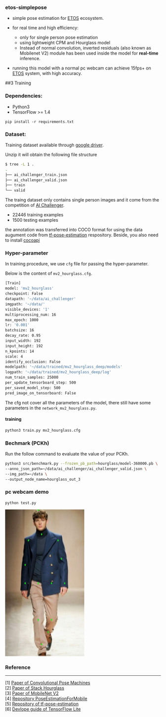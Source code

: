 
### etos-simplepose

- simple pose estimation for [ETOS](https://etos.world) ecosystem.

- for real time and high efficiency: 
   
   * only for single person pose estimation 
   * using lightweight CPM and Hourglass model  
   * Instead of normal convolution, inverted residuals (also known as Mobilenet V2) module has been used inside the model for **real-time** inference. 

-  running this model with a normal pc webcam can achieve 15fps+ on [ETOS](https://etos.world) system, with high accuracy.

##3 Training

### Dependencies:

* Python3
* TensorFlow >= 1.4

```
pip install -r requirements.txt
```

### Dataset:

Training dataset available through [google driver](https://drive.google.com/open?id=1zahjQWhuKIYWRRI2ZlHzn65Ug_jIiC4l).

Unzip it will obtain the following file structure

```bash
$ tree -L 1 .
.
├── ai_challenger_train.json
├── ai_challenger_valid.json
├── train
└── valid
```

The traing dataset only contains single person images and it come from the competition of [AI Challenger](https://challenger.ai/datasets/keypoint). 

* 22446 training examples
* 1500 testing examples

the annotation was transferred into COCO format for using the data augument code from [tf-pose-estimation](https://github.com/ildoonet/tf-pose-estimation) respository.
Beside, you also need to install [cocoapi](https://github.com/cocodataset/cocoapi)

### Hyper-parameter

In training procedure, we use `cfg` file for passing the hyper-parameter.

Below is the content of `mv2_hourglass.cfg`.

```bash
[Train]
model: 'mv2_hourglass'
checkpoint: False
datapath: '~/data/ai_challenger'
imgpath: '~/data/'
visible_devices: '1'
multiprocessing_num: 16
max_epoch: 1000
lr: '0.001'
batchsize: 16
decay_rate: 0.95
input_width: 192
input_height: 192
n_kpoints: 14
scale: 4
identify_occlusion: False
modelpath: '~/data/trained/mv2_hourglass_deep/models'
logpath: '~/data/trained/mv2_hourglass_deep/log'
num_train_samples: 25000
per_update_tensorboard_step: 500
per_saved_model_step: 500
pred_image_on_tensorboard: False
```

The cfg not cover all the parameters of the model, there still have some parameters in the `network_mv2_hourglass.py`.

#### training

```bash
python3 train.py mv2_hourglass.cfg
```

### Bechmark (PCKh)

Run the follow command to evaluate the value of your PCKh.

```bash
python3 src/benchmark.py --frozen_pb_path=hourglass/model-360000.pb \
--anno_json_path=~/data/ai_challenger/ai_challenger_valid.json \
--img_path=~/data \
--output_node_name=hourglass_out_3
```


### pc webcam demo

```
python test.py
```

![](test/point_0.jpg)


### Reference

***

[1] [Paper of Convolutional Pose Machines](https://arxiv.org/abs/1602.00134) <br/>
[2] [Paper of Stack Hourglass](https://arxiv.org/abs/1603.06937) <br/>
[3] [Paper of MobileNet V2](https://arxiv.org/pdf/1801.04381.pdf) <br/>
[4] [Repository PoseEstimationForMobile](https://github.com/edvardHua/PoseEstimationForMobile) <br/>
[5] [Repository of tf-pose-estimation](https://github.com/ildoonet/tf-pose-estimation) <br>
[6] [Devlope guide of TensorFlow Lite](https://github.com/tensorflow/tensorflow/tree/master/tensorflow/docs_src/mobile/tflite) <br/>

